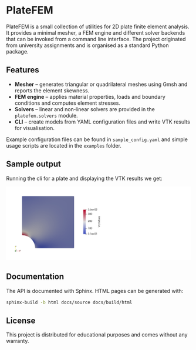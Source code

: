 # PlateFEM

PlateFEM is a small collection of utilities for 2D plate finite element analysis.
It provides a minimal mesher, a FEM engine and different solver backends that can
be invoked from a command line interface.  The project originated from
university assignments and is organised as a standard Python package.

## Features

- **Mesher** – generates triangular or quadrilateral meshes using Gmsh and
  reports the element skewness.
- **FEM engine** – applies material properties, loads and boundary conditions and
  computes element stresses.
- **Solvers** – linear and non‑linear solvers are provided in the `platefem.solvers`
  module.
- **CLI** – create models from YAML configuration files and write VTK results for
  visualisation.

Example configuration files can be found in `sample_config.yaml` and simple usage
scripts are located in the `examples` folder.

## Sample output

Running the cli for a plate and displaying the VTK results we get:

![Sample Von Mises](examples\imgs\VonMises_8000.png)

## Documentation

The API is documented with Sphinx.  HTML pages can be generated with:

```bash
sphinx-build -b html docs/source docs/build/html
```

## License

This project is distributed for educational purposes and comes without any
warranty.